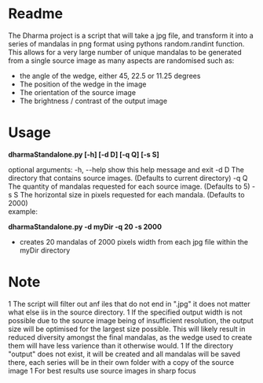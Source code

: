 # Readme

The Dharma project is a script that will take a jpg file, and transform it into a series of mandalas in png format using pythons random.randint function.  This allows for a very large number of unique mandalas to be generated from a single source image as many aspects are randomised such as:

- the angle of the wedge, either 45, 22.5 or 11.25 degrees
- The position of the wedge in the image
- The orientation of the source image
- The brightness / contrast of the output image 

# Usage

**dharmaStandalone.py [-h] [-d D] [-q Q] [-s S]**

optional arguments:
  -h, --help  show this help message and exit
  -d D        The directory that contains source images. (Defaults to current directory)
  -q Q        The quantity of mandalas requested for each source image. (Defaults to 5)
  -s S        The horizontal size in pixels requested for each mandala. (Defaults to 2000)
<br>
example:

**dharmaStandalone.py -d myDir -q 20 -s 2000**

- creates 20 mandalas of 2000 pixels width from each jpg file within the myDir directory

# Note
1 The script will filter out anf iles that do not end in ".jpg" it does not matter what else iis in the source directory.
1 If the specified output width is not possible due to the source image being of insufficient resolution, the output size will be optimised for the largest size possible.  This will likely result in reduced diversity amongst the final mandalas, as the wedge used to create them will have less varience than it otherwise would.
1 If the directory "output" does not exist, it will be created and all mandalas will be saved there, each series will be in their own folder with a copy of the source image
1 For best results use source images in sharp focus
